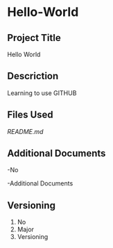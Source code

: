 # Hello-World

**Project Title** 
---
Hello World


**Descriction**
---
Learning to use GITHUB


**Files Used**
---
*README.md*

**Additional Documents**
---
-No

-Additional Documents

**Versioning**
---
1. No 
2. Major
3. Versioning
